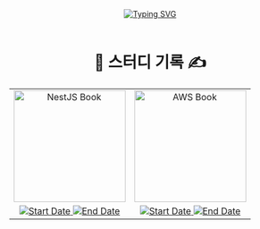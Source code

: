   
<div align="center">
  <a href="https://git.io/typing-svg">
    <img src="https://readme-typing-svg.demolab.com?font=Fira+Code&pause=1000&width=435&lines=Welcome+to+DevBookLog+%F0%9F%9A%80;Happy+coding+%26+learning!" alt="Typing SVG" />
  </a>
</div>


<br />

#  <div align="center">   📖 스터디 기록 ✍️</div>
 

<div align="center">   
<table>
  <tr>
    <td>
     <div align="center">    <a href="https://github.com/roxie-dev/NestJS-Book-Study">
        <img width="200" alt="NestJS Book" src="https://github.com/user-attachments/assets/fe724431-2822-4420-a271-f162f762dca6"/>
      </a></div>
    </td>
    <td>
     <div align="center">    <a href="https://github.com/roxie-dev/AWS-TextBook-Study">
        <img width="200" alt="AWS Book" src="https://github.com/user-attachments/assets/b3eddee1-60ce-4888-b574-94b7df48e126"/>
      </a></div>
    </td>
  </tr>
  <tr>
    <td align="center">
      <a href="https://shields.io/">
        <img src="https://img.shields.io/badge/START-2025/03/26-blue.svg" alt="Start Date">
      </a>
      <a href="https://github.com/Naereen/badges">
        <img src="https://img.shields.io/badge/END-2025/05/07-green.svg" alt="End Date">
      </a>
    </td>
    <td align="center">
      <a href="https://shields.io/">
        <img src="https://img.shields.io/badge/START-2025/05/14-blue.svg" alt="Start Date">
      </a>
      <a href="https://github.com/Naereen/badges">
        <img src="https://img.shields.io/badge/END-2025/06/11-green.svg" alt="End Date">
      </a>
    </td>
  </tr>
</table>

</div>
